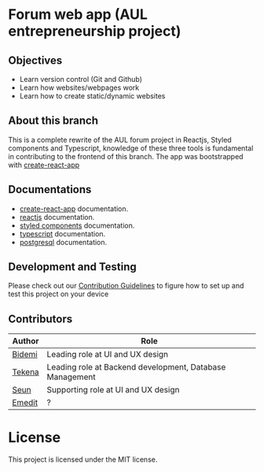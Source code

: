 # Forum web app (AUL entrepreneurship project)

## Objectives

-   Learn version control (Git and Github)
-   Learn how websites/webpages work
-   Learn how to create static/dynamic websites

## About this branch

This is a complete rewrite of the AUL forum project in Reactjs, Styled components and Typescript, knowledge of these three tools is fundamental in contributing to the frontend of this branch. The app was bootstrapped with [create-react-app](https://github.com/facebook/create-react-app)

## Documentations

-   [create-react-app](https://facebook.github.io/create-react-app/docs/getting-started) documentation.
-   [reactjs](https://reactjs.org/) documentation.
-   [styled components](https://styled-components.com/docs) documentation.
-   [typescript](https://www.typescriptlang.org/docs/) documentation.
-   [postgresql](https://www.postgresql.org/docs/) documentation.

## Development and Testing

Please check out our [Contribution Guidelines](./CONTRIBUTING.md) to figure how to set up and test this project on your device

## Contributors

| Author                                   | Role                                                     |
| ---------------------------------------- | -------------------------------------------------------- |
| [Bidemi](https://github.com/BidemiEnoch) | Leading role at UI and UX design                         |
| [Tekena](https://github.com/Tekipeps)    | Leading role at Backend development, Database Management |
| [Seun](https://github.com/seunosinowo)   | Supporting role at UI and UX design                      |
| [Emedit](https://github.com/EmeditWeb)   | ?                                                        |

# License

This project is licensed under the MIT license.

